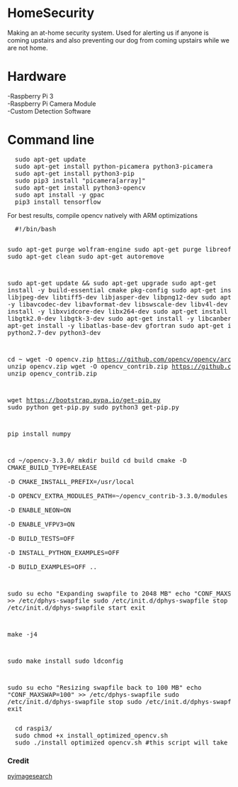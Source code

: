 # HomeSecurity
Making an at-home security system. Used for alerting us if anyone is coming upstairs and also preventing our dog from coming upstairs while we are not home.

<h1>Hardware</h1>
-Raspberry Pi 3<br/>
-Raspberry Pi Camera Module<br/>
-Custom Detection Software<br/>

<h1>Command line</h1>
<pre>
  sudo apt-get update
  sudo apt-get install python-picamera python3-picamera
  sudo apt-get install python3-pip
  sudo pip3 install "picamera[array]"
  sudo apt-get install python3-opencv
  sudo apt install -y gpac
  pip3 install tensorflow
</pre>
For best results, compile opencv natively with ARM optimizations
<pre>
  #!/bin/bash
  
  sudo apt-get purge wolfram-engine
  sudo apt-get purge libreoffice*
  sudo apt-get clean
  sudo apt-get autoremove
  
  sudo apt-get update && sudo apt-get upgrade
  sudo apt-get install -y build-essential cmake pkg-config
  sudo apt-get install -y libjpeg-dev libtiff5-dev libjasper-dev libpng12-dev
  sudo apt-get install -y libavcodec-dev libavformat-dev libswscale-dev libv4l-dev
  sudo apt-get install -y libxvidcore-dev libx264-dev
  sudo apt-get install -y libgtk2.0-dev libgtk-3-dev
  sudo apt-get install -y libcanberra-gtk*
  sudo apt-get install -y libatlas-base-dev gfortran
  sudo apt-get install -y python2.7-dev python3-dev
  
  cd ~
  wget -O opencv.zip https://github.com/opencv/opencv/archive/3.3.0.zip
  unzip opencv.zip
  wget -O opencv_contrib.zip https://github.com/opencv/opencv_contrib/archive/3.3.0.zip
  unzip opencv_contrib.zip
  
  wget https://bootstrap.pypa.io/get-pip.py
  sudo python get-pip.py
  sudo python3 get-pip.py
  
  pip install numpy
  
  cd ~/opencv-3.3.0/
  mkdir build
  cd build
  cmake -D CMAKE_BUILD_TYPE=RELEASE \
    -D CMAKE_INSTALL_PREFIX=/usr/local \
    -D OPENCV_EXTRA_MODULES_PATH=~/opencv_contrib-3.3.0/modules \
    -D ENABLE_NEON=ON \
    -D ENABLE_VFPV3=ON \
    -D BUILD_TESTS=OFF \
    -D INSTALL_PYTHON_EXAMPLES=OFF \
    -D BUILD_EXAMPLES=OFF ..
  
  sudo su
  echo "Expanding swapfile to 2048 MB"
  echo "CONF_MAXSWAP=2048" >> /etc/dphys-swapfile
  sudo /etc/init.d/dphys-swapfile stop
  sudo /etc/init.d/dphys-swapfile start
  exit
  
  make -j4
  
  sudo make install
  sudo ldconfig
  
  sudo su
  echo "Resizing swapfile back to 100 MB"
  echo "CONF_MAXSWAP=100" >> /etc/dphys-swapfile
  sudo /etc/init.d/dphys-swapfile stop
  sudo /etc/init.d/dphys-swapfile start
  exit
</pre>
<pre>
  cd raspi3/
  sudo chmod +x install_optimized_opencv.sh
  sudo ./install_optimized_opencv.sh #this script will take a long time to execute.
</pre>

<h3>Credit</h3>
<a href='pyimagesearch'>pyimagesearch</a>
